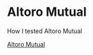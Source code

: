 <html>
<head>
<title>LULZ</title>
</head>
<body>

<h1>Altoro Mutual</h1>
<p>How I tested Altoro Mutual</p>
<a href="/love.html">Altoro Mutual</a>

</body>
</html> 

